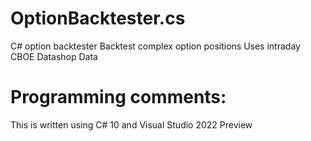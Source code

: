 # OptionBacktester.cs
C# option backtester
Backtest complex option positions
Uses intraday CBOE Datashop Data

# Programming comments:
This is written using C# 10 and Visual Studio 2022 Preview